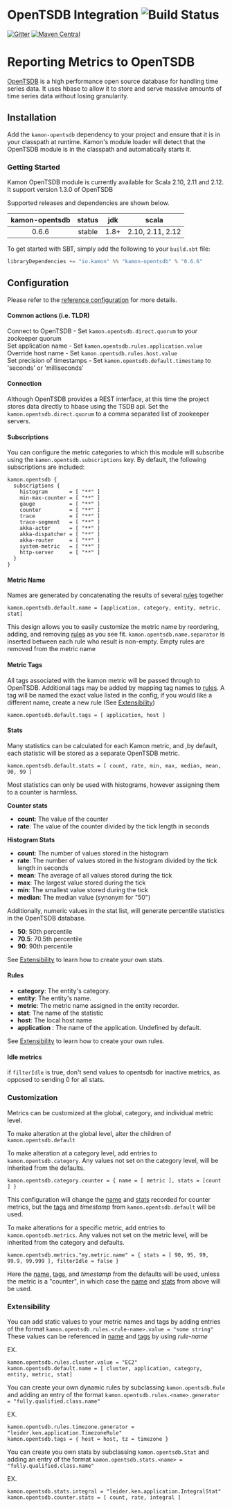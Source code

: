 OpenTSDB Integration    ![Build Status](https://travis-ci.org/kamon-io/kamon-opentsdb.svg?branch=master)
========================================================================================================

[![Gitter](https://badges.gitter.im/Join%20Chat.svg)](https://gitter.im/kamon-io/Kamon?utm_source=badge&utm_medium=badge&utm_campaign=pr-badge&utm_content=badge)
[![Maven Central](https://maven-badges.herokuapp.com/maven-central/io.kamon/kamon-opentsdb_2.11/badge.svg)](https://maven-badges.herokuapp.com/maven-central/io.kamon/kamon-opentsdb_2.11)

Reporting Metrics to OpenTSDB
=============================

[OpenTSDB] is a high performance open source database for handling time series
data. It uses hbase to allow it to store and serve massive amounts of time series data 
without losing granularity.

Installation
------------

Add the `kamon-opentsdb` dependency to your project and ensure that it is in
your classpath at runtime. Kamon's module loader will detect that
the OpenTSDB module is in the classpath and automatically starts it.

### Getting Started

Kamon OpenTSDB module is currently available for Scala 2.10, 2.11 and 2.12.
It support version 1.3.0 of OpenTSDB

Supported releases and dependencies are shown below.

| kamon-opentsdb  | status | jdk  | scala            |
|:------:|:------:|:----:|------------------|
|  0.6.6 | stable | 1.8+ |  2.10, 2.11, 2.12  |

To get started with SBT, simply add the following to your `build.sbt`
file:

```scala
libraryDependencies += "io.kamon" %% "kamon-opentsdb" % "0.6.6"
```


Configuration
-------------

Please refer to the [reference configuration](src/main/resources/reference.conf) for more details.

#### Common actions (i.e. TLDR)
Connect to OpenTSDB - Set `kamon.opentsdb.direct.quorum` to your zookeeper quorum  
Set application name - Set `kamon.opentsdb.rules.application.value`  
Override host name - Set `kamon.opentsdb.rules.host.value`  
Set precision of timestamps - Set `kamon.opentsdb.default.timestamp` to 'seconds' or 'milliseconds'  


#### Connection
Although OpenTSDB provides a REST interface, at this time the project
stores data directly to hbase using the TSDB api.  Set the `kamon.opentsdb.direct.quorum` to
a comma separated list of zookeeper servers.

#### Subscriptions
You can configure the metric categories to which this
module will subscribe using the `kamon.opentsdb.subscriptions` key. By default,
the following subscriptions are included:

```typesafeconfig
kamon.opentsdb {
  subscriptions {
    histogram       = [ "**" ]
    min-max-counter = [ "**" ]
    gauge           = [ "**" ]
    counter         = [ "**" ]
    trace           = [ "**" ]
    trace-segment   = [ "**" ]
    akka-actor      = [ "**" ]
    akka-dispatcher = [ "**" ]
    akka-router     = [ "**" ]
    system-metric   = [ "**" ]
    http-server     = [ "**" ]
  }
}
```

#### Metric Name

Names are generated by concatenating the results of several [rules](#rules) together 

```typesafeconfig
kamon.opentsdb.default.name = [application, category, entity, metric, stat]
```

This design allows you to easily customize the metric name by reordering, 
adding, and removing [rules](#rules) as you see fit. `kamon.opentsdb.name.separator` is inserted between each rule who result is non-empty.
Empty rules are removed from the metric name

#### Metric Tags

All tags associated with the kamon metric will be passed through to OpenTSDB.
Additional tags may be added by mapping tag names to [rules](#rules).
A tag will be named the exact value listed in the config, if you would like
a different name, create a new rule (See [Extensibility](#extensibility))

```typesafeconfig
kamon.opentsdb.default.tags = [ application, host ]
```

#### Stats

Many statistics can be calculated for each Kamon metric, and ,by default,
each statistic will be stored as a separate OpenTSDB metric.

```typesafeconfig
kamon.opentsdb.default.stats = [ count, rate, min, max, median, mean, 90, 99 ]
```

Most statistics can only be used with histograms, however assigning them
to a counter is harmless.

__Counter stats__
* __count__: The value of the counter
* __rate__: The value of the counter divided by the tick length in seconds

__Histogram Stats__
* __count__: The number of values stored in the histogram
* __rate__: The number of values stored in the histogram divided by the tick length in seconds
* __mean__: The average of all values stored during the tick
* __max__: The largest value stored during the tick
* __min__: The smallest value stored during the tick
* __median__: The median value (synonym for "50")

Additionally, numeric values in the stat list, will generate percentile statistics in the OpenTSDB database.
* __50__: 50th percentile
* __70.5__: 70.5th percentile
* __90__: 90th percentile

See [Extensibility](#extensibility) to learn how to create your own stats.

#### Rules

* __category__: The entity's category.
* __entity__: The entity's name.
* __metric__: The metric name assigned in the entity recorder.
* __stat__: The name of the statistic
* __host__: The local host name
* __application__ : The name of the application.  Undefined by default.

See [Extensibility](#extensibility) to learn how to create your own rules.

#### Idle metrics
if `filterIdle` is true, don't send values to opentsdb for inactive metrics, 
as opposed to sending 0 for all stats. 

### Customization

Metrics can be customized at the global, category, and individual metric level.

To make alteration at the global level, alter the children of `kamon.opentsdb.default`

To make alteration at a category level, add entries to `kamon.opentsdb.category`.
Any values not set on the category level, will be inherited from the defaults.

```typesafeconfig
kamon.opentsdb.category.counter = { name = [ metric ], stats = [count ] }
```

This configuration will change the [name](#metric-name) and [stats](#stats) recorded for counter metrics, but
the [tags](#metric-tags) and *timestamp* from `kamon.opentsdb.default` will be used.

To make alterations for a specific metric, add entries to `kamon.opentsdb.metrics`. 
Any values not set on the metric level, will be inherited from the category and defaults. 

```typesafeconfig
kamon.opentsdb.metrics."my.metric.name" = { stats = [ 90, 95, 99, 99.9, 99.999 ], filterIdle = false }
```

Here the [name](#metric-name), [tags](#metric-tags), and *timestamp* from the defaults will be used, unless
the metric is a "counter", in which case the [name](#metric-name) and [stats](#stats) from above will be used.

### Extensibility

You can add static values to your metric names and tags by adding
entries of the format `kamon.opentsdb.rules.<rule-name>.value = "some string"`
These values can be referenced in [name](#metric-name) and [tags](#metric-tags) by using *rule-name*

EX.
```typesafeconfig
kamon.opentsdb.rules.cluster.value = "EC2"
kamon.opentsdb.default.name = [ cluster, application, category, entity, metric, stat]
```

You can create your own dynamic rules by subclassing `kamon.opentsdb.Rule` and adding
an entry of the format `kamon.opentsdb.rules.<name>.generator = "fully.qualified.class.name"`

EX.
```typesafeconfig
kamon.opentsdb.rules.timezone.generator = "leider.ken.application.TimezoneRule"
kamon.opentsdb.tags = { host = host, tz = timezone }
```

You can create you own stats by subclassing `kamon.opentsdb.Stat` and adding
an entry of the format `kamon.opentsdb.stats.<name> = "fully.qualified.class.name"`

EX.
```typesafeconfig
kamon.opentsdb.stats.integral = "leider.ken.application.IntegralStat"
kamon.opentsdb.counter.stats = [ count, rate, integral ] 
```

[OpenTSDB]: http://opentsdb.net/


